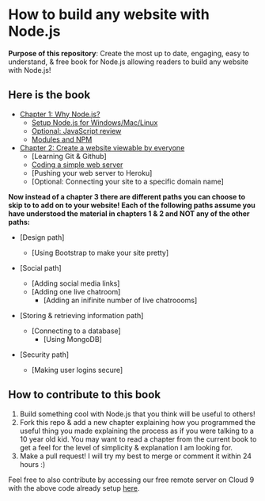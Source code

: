 How to build any website with Node.js
=====================================

<b>Purpose of this repository</b>: Create the most up to date, engaging, easy to understand, & free 
book for Node.js allowing readers to build any website with Node.js! 

<h2>Here is the book</h2>

- [Chapter 1: Why Node.js?](./book/chapter1/Why_Node.js.md)
  + [Setup Node.js for Windows/Mac/Linux](./book/chapter1/Setup_Node.js.md)
  + [Optional: JavaScript review](./book/chapter1/Javascript_review.md)
  + [Modules and NPM](./book/chapter1/Modules_and_NPM.md)
- [Chapter 2: Create a website viewable by everyone](./book/chapter2/Website_viewable_by_everyone.md)
  + [Learning Git & Github]
  + [Coding a simple web server](./book/chapter2/Code_a_web_server.md)
  + [Pushing your web server to Heroku]
  + [Optional: Connecting your site to a specific domain name]

<b>Now instead of a chapter 3 there are different paths you can choose to skip to
to add on to your website! Each of the following paths assume you have understood
the material in chapters 1 & 2 and NOT any of the other paths:</b>

- [Design path]
  + [Using Bootstrap to make your site pretty]

- [Social path]
  + [Adding social media links]
  + [Adding one live chatroom]
    - [Adding an inifinite number of live chatroooms]

- [Storing & retrieving information path]
  + [Connecting to a database]
    - [Using MongoDB]

- [Security path]
  + [Making user logins secure]

<h2>How to contribute to this book</h2>

1. Build something cool with Node.js that you think will be useful to others!
2. Fork this repo & add a new chapter explaining how you programmed the useful thing you made 
explaining the process as if you were talking to a 10 year old kid. You may want to read a chapter 
from the current book to get a feel for the level of simplicity & explanation I am looking for.
3. Make a pull request! I will try my best to merge or comment it within 24 hours :)

Feel free to also contribute by accessing our free remote server on Cloud 9 with the above
code already setup [here](https://c9.io/quinnliu/howtobuildanywebsitewithnode_js).